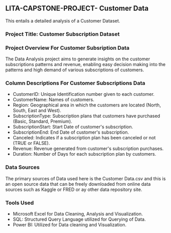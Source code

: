 ## LITA-CAPSTONE-PROJECT- Customer Data
This entails a detailed analysis of a Customer Dataset.

### Project Title: Customer Subscription Dataset

### Project Overview For Customer Subsription Data
The Data Analysis project aims to generate insights on the customer subscriptions patterns and revenue, enabling easy decision making into the patterns and high demand of various subscriptions of customers.

### Column Descriptions For Customer Subscriptions Data
- CustomerID: Unique Identification number given to each customer.
- CustomerName: Names of customers.
- Region: Geographical area in which the customers are located (North, South, East and West).
- SubscriptionType: Subscription plans that customers have purchased (Basic, Standard, Premium).
- SubscriptionStart: Start Date of customer's subscription.
- SubscriptionEnd: End Date of customer's subscription.
- Canceled: Indicates if a subscription plan has been canceled or not (TRUE or FALSE).
- Revenue: Revenue generated from customer's subscription purchases.
- Duration: Number of Days for each subscription plan by customers.

### Data Sources
The primary sources of Data used here is the Customer Data.csv and this is an open source data that can be freely downloaded from online data sources such as Kaggle or FRED or ay other data repository site.

### Tools Used
- Microsoft Excel for Data Cleaning, Analysis and Visualization.
- SQL: Structured Query Language utilized for Querying of Data.
- Power BI: Utilized for Data cleaning and Visualization.



